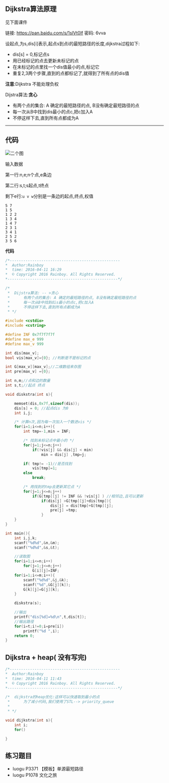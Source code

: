 

## Dijkstra算法原理

见下面课件

链接: https://pan.baidu.com/s/1slVt0lf 密码: 6vva


设起点,为s,dis[i]表示,起点s到点i的最短路径的长度,dijkstra过程如下:
 
   - dis[s] = 0,标记点s
   - 用已经标记的点去更新未标记的点
   - 在未标记的点里找一个dis值最小的点,标记它
   - 重复2,3两个步骤,直到的点都标记了,就得到了所有点的dis值

**注意**:Dijkstra 不能处理负权

Dijstra算法:**贪心**

 - 有两个点的集合: A 确定的最短路径的点, B没有确定最短路径的点
 - 每一次从B中找到dis最小的点c,把c加入A
 - 不停这样下去,直到所有点都成为A


---------------------

## 代码

![二个图](/book/images/二个图.png)


输入数据

第一行:n,e;n个点,e条边

第二行:s,t;s起点,t终点

剩下e行:`u v w`分别是一条边的起点,终点,权值

```
5 7
1 5
1 2 2
1 3 4
1 4 7
2 3 1
3 4 1
2 5 2
3 5 6
```


**代码**

```c
/*-------------------------------------------------
*  Author:Rainboy
*  time: 2016-04-11 16:29
*  © Copyright 2016 Rainboy. All Rights Reserved.
*-------------------------------------------------*/

/*
 *  Dijstra算法: -- >贪心
 *      有两个点的集合: A 确定的最短路径的点, B没有确定最短路径的点
 *      每一次从B中找到dis最小的点c,把c加入A
 *      不停这样下去,直到所有点都成为A
 * */

#include <cstdio>
#include <cstring>

#define INF 0x7f7f7f7f
#define max_e 999
#define max_v 999

int dis[max_v];
bool vis[max_v]={0}; //判断是不是标记的点

int G[max_v][max_v];//二维数组来存图
int pre[max_v] ={0};

int n,m;//点和边的数量
int s,t;//起点 终点

void diskstra(int s){

    memset(dis,0x7f,sizeof(dis));
    dis[s] = 0; //起点dis 为0
    int i,j;

    /* 计算n次,因为每一次加入一个数进vis */
    for(i=1;i<=n;i++){
        int tmp=-1,min = INF;

        /* 找到未标记点中最小的 */
        for(j=1;j<=n;j++)
            if(!vis[j] && dis[j] < min)
                min = dis[j] ,tmp=j;

        if( tmp!= -1)//是否找到
            vis[tmp]=1;
        else 
            break;

        /* 用找到的tmp去更新其它点 */
        for(j=1;j<=n;j++)
            if(G[tmp][j] != INF && !vis[j] ) //相邻边,且可以更新
                if(dis[j] >G[tmp][j]+dis[tmp]){
                    dis[j] = dis[tmp]+G[tmp][j];
                    pre[j] =tmp;
                }
    }
}

int main(){
    int i,j,k;
    scanf("%d%d",&n,&m);
    scanf("%d%d",&s,&t);

    //读取图
    for(i=1;i<=n;i++)
        for(j=1;j<=n;j++)
            G[i][j]=INF;
    for(i=1;i<=m;i++){
        scanf("%d%d",&j,&k);
        scanf("%d",&G[j][k]);
        G[k][j]=G[j][k];
    }

    diskstra(s);

    //输出
    printf("dis[%d]=%d\n",t,dis[t]);
    //输出路径
    for(i=t;i!=0;i=pre[i])
        printf("%d ",i);
    return 0;
}
```


## Dijkstra + heap( 没有写完)

```c
/*-------------------------------------------------
*  Author:Rainboy
*  time: 2016-04-11 11:43
*  © Copyright 2016 Rainboy. All Rights Reserved.
*-------------------------------------------------*/

/*  dijkstra的heap优化:这样可以快速取到最小的点
 *      为了减小代码,我们使用了STL--> priority_queue
 *
 * */

void dijkstra(int s){
    int i;
    for()

}
```

## 练习题目

 - luogu P3371 【模板】单源最短路径
 - luogu P1078 文化之旅

